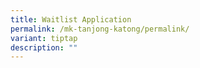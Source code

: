 ```yaml
---
title: Waitlist Application
permalink: /mk-tanjong-katong/permalink/
variant: tiptap
description: ""
---
```

<p></p>